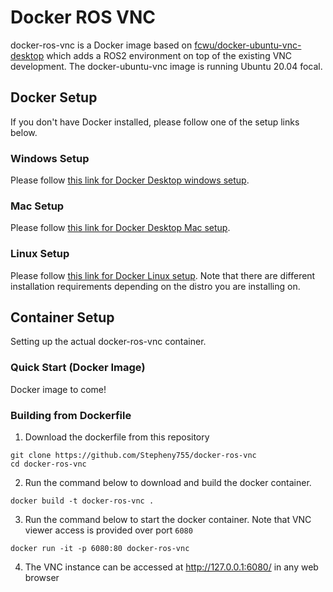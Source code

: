 # Docker ROS VNC

docker-ros-vnc is a Docker image based on [fcwu/docker-ubuntu-vnc-desktop](https://github.com/fcwu/docker-ubuntu-vnc-desktop) which adds a ROS2 environment on top of the existing VNC development. The docker-ubuntu-vnc image is running Ubuntu 20.04 focal.

## Docker Setup

If you don't have Docker installed, please follow one of the setup links below.

### Windows Setup

Please follow [this link for Docker Desktop windows setup](https://docs.docker.com/docker-for-windows/install/).

### Mac Setup

Please follow [this link for Docker Desktop Mac setup](https://docs.docker.com/docker-for-mac/install/).

### Linux Setup

Please follow [this link for Docker Linux setup](https://docs.docker.com/engine/install/). Note that there are different installation requirements depending on the distro you are installing on.

## Container Setup

Setting up the actual docker-ros-vnc container.

### Quick Start (Docker Image)

Docker image to come!

### Building from Dockerfile

1. Download the dockerfile from this repository

```shell
git clone https://github.com/Stepheny755/docker-ros-vnc
cd docker-ros-vnc
```

2. Run the command below to download and build the docker container. 

```shell
docker build -t docker-ros-vnc .
```

3. Run the command below to start the docker container. Note that VNC viewer access is provided over port `6080`
```shell
docker run -it -p 6080:80 docker-ros-vnc
```

4. The VNC instance can be accessed at http://127.0.0.1:6080/ in any web browser
